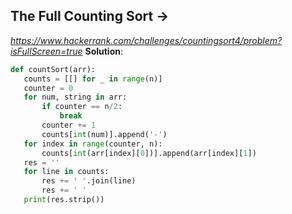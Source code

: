 ## The Full Counting Sort -> 
*https://www.hackerrank.com/challenges/countingsort4/problem?isFullScreen=true*
**Solution**:
```py
def countSort(arr):
   counts = [[] for _ in range(n)]
   counter = 0
   for num, string in arr:
       if counter == n/2:
           break
       counter += 1
       counts[int(num)].append('-')
   for index in range(counter, n):
       counts[int(arr[index][0])].append(arr[index][1])
   res = ''
   for line in counts:
       res += ' '.join(line)
       res += ' '
   print(res.strip())
```